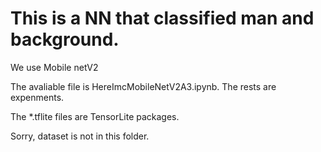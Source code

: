 # This is a NN that classified man and background.

We use Mobile netV2

The avaliable file is HereImcMobileNetV2A3.ipynb. The rests are expenments.

The *.tflite files are TensorLite packages.

Sorry, dataset is not in this folder.
